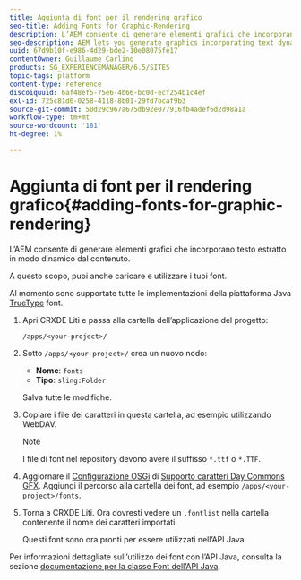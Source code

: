 ```yaml
---
title: Aggiunta di font per il rendering grafico
seo-title: Adding Fonts for Graphic-Rendering
description: L’AEM consente di generare elementi grafici che incorporano testo estratto in modo dinamico dal contenuto
seo-description: AEM lets you generate graphics incorporating text dynamically taken from your content
uuid: 67d9b10f-e986-4d29-bde2-10e08075fe17
contentOwner: Guillaume Carlino
products: SG_EXPERIENCEMANAGER/6.5/SITES
topic-tags: platform
content-type: reference
discoiquuid: 6af48ef5-75e6-4b66-bc0d-ecf254b1c4ef
exl-id: 725c81d0-0258-4118-8b01-29fd7bcaf9b3
source-git-commit: 50d29c967a675db92e077916fb4adef6d2d98a1a
workflow-type: tm+mt
source-wordcount: '181'
ht-degree: 1%

---
```


# Aggiunta di font per il rendering grafico{#adding-fonts-for-graphic-rendering}

L’AEM consente di generare elementi grafici che incorporano testo estratto in modo dinamico dal contenuto.

A questo scopo, puoi anche caricare e utilizzare i tuoi font.

Al momento sono supportate tutte le implementazioni della piattaforma Java [TrueType](https://en.wikipedia.org/wiki/Truetype) font.

1. Apri CRXDE Liti e passa alla cartella dell’applicazione del progetto:

   `/apps/<your-project>/`

1. Sotto `/apps/<your-project>/` crea un nuovo nodo:

   * **Nome**: `fonts`
   * **Tipo**: `sling:Folder`

   Salva tutte le modifiche.

1. Copiare i file dei caratteri in questa cartella, ad esempio utilizzando WebDAV.

   >[!NOTE]
   >
   >I file di font nel repository devono avere il suffisso `*.ttf` o `*.TTF`.

1. Aggiornare il [Configurazione OSGi](/help/sites-deploying/configuring-osgi.md) di [Supporto caratteri Day Commons GFX](/help/sites-deploying/osgi-configuration-settings.md). Aggiungi il percorso alla cartella dei font, ad esempio `/apps/<your-project>/fonts`.

1. Torna a CRXDE Liti. Ora dovresti vedere un `.fontlist` nella cartella contenente il nome dei caratteri importati.

   Questi font sono ora pronti per essere utilizzati nell’API Java.

Per informazioni dettagliate sull’utilizzo dei font con l’API Java, consulta la sezione [documentazione per la classe Font dell’API Java](https://download.oracle.com/javase/6/docs/api/java/awt/Font.html).
